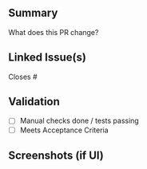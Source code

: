 ## Summary
What does this PR change?

## Linked Issue(s)
Closes #<issue-number>

## Validation
- [ ] Manual checks done / tests passing
- [ ] Meets Acceptance Criteria

## Screenshots (if UI)
